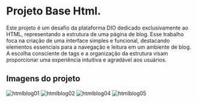 # Projeto Base Html.

Este projeto é um desafio da plataforma DIO dedicado exclusivamente ao HTML, representando a estrutura de uma página de blog.
Esse trabalho foca na criação de uma interface simples e funcional, destacando elementos essenciais para a navegação e leitura em um ambiente de blog. 
A escolha consciente de tags e a organização da estrutura visam proporcionar uma experiência intuitiva e agradável aos usuários.

## Imagens do projeto 
![htmlblog01](https://github.com/lucasbizachi/projeto-html-base/assets/101759223/985f3105-870a-4df1-b7d1-18eaa6c0d156)
![htmlblog02](https://github.com/lucasbizachi/projeto-html-base/assets/101759223/73d4bbd9-24f4-4336-b5e3-ac170cb7fd36)
![htmlblog04](https://github.com/lucasbizachi/projeto-html-base/assets/101759223/c2de7294-ba07-4e42-b54f-c3fe5b2ce56a)
![htmlblog05](https://github.com/lucasbizachi/projeto-html-base/assets/101759223/55a68f22-4af0-47dc-a79f-a287e839b73f)
